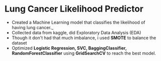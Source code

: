 # Lung Cancer Likelihood Predictor
- Created a Machine Learning model that classifies the likelihood of having lung cancer._
- Collected data from kaggle, did Exploratory Data Analysis (EDA)
- Though it don't had that much imbalance, i used **<span title="Synthetic Minority Over-Sampling Technique">SMOTE</span>** to balance the dataset
- Optimized __Logistic Regression, SVC, BaggingClassifier, RandomForestClassifier__ using __GridSearchCV__ to reach the best model.
